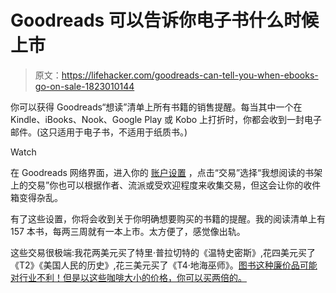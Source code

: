 # Goodreads 可以告诉你电子书什么时候上市

> 原文：<https://lifehacker.com/goodreads-can-tell-you-when-ebooks-go-on-sale-1823010144>

你可以获得 Goodreads“想读”清单上所有书籍的销售提醒。每当其中一个在 Kindle、iBooks、Nook、Google Play 或 Kobo 上打折时，你都会收到一封电子邮件。(这只适用于电子书，不适用于纸质书。)

Watch

在 Goodreads 网络界面，进入你的 [账户设置](https://www.goodreads.com/user/edit) ，点击“交易”选择“我想阅读的书架上的交易”你也可以根据作者、流派或受欢迎程度来收集交易，但这会让你的收件箱变得杂乱。

有了这些设置，你将会收到关于你明确想要购买的书籍的提醒。我的阅读清单上有 157 本书，每两三周就有一本上市。太方便了，感觉像出轨。

这些交易很极端:我花两美元买了特里·普拉切特的《温特史密斯》,花四美元买了《T2》《美国人民的历史》,花三美元买了《T4·地海巫师》。[图书这种廉价品可能对行业不利！但是以这些咖啡大小的价格，你可以买两倍的。](https://www.newyorker.com/magazine/2014/02/17/cheap-words)